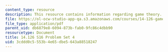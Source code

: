 ```yaml
---
content_type: resource
description: This resource contains information regarding game theory.
file: https://ol-ocw-studio-app-qa.s3.amazonaws.com/courses/14-126-game-theory-spring-2016/3cddd0c5553b4e65dbe5643a88518247_MIT14_126S16_ProblemSet_4.pdf
file_type: application/pdf
parent_uid: db6879e8-6094-873b-fab0-9fc86c4dbb90
resourcetype: Document
title: 14.126 S16 Problem Set 4
uid: 3cddd0c5-553b-4e65-dbe5-643a88518247
---
```

